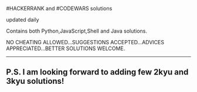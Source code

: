 #HACKERRANK and #CODEWARS solutions

updated daily

Contains both Python,JavaScript,Shell and Java solutions.

NO CHEATING ALLOWED...SUGGESTIONS ACCEPTED...ADVICES APPRECIATED...BETTER SOLUTIONS WELCOME.

--------------------------------------------
P.S. I am looking forward to adding few 2kyu and 3kyu solutions!
--------------------------------------------
